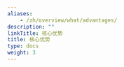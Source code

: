 ```yaml
---
aliases:
    - /zh/overview/what/advantages/
description: ""
linkTitle: 核心优势
title: 核心优势
type: docs
weight: 3
---
```

